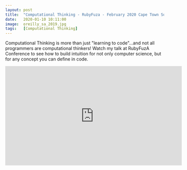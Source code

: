```yaml
---
layout: post
title:  "Computational Thinking - RubyFuza - February 2020 Cape Town South Africa"
date:   2020-01-10 10:11:00
image:  oreilly_sa_2019.jpg
tags:   [Computational Thinking]
---
```



Computational Thinking is more than just "learning to code"...and not all programmers are computational thinkers! Watch my talk at RubyFuzA Conference to see how to build intuition for not only computer science, but for any concept you can define in code.

<iframe width="560" height="315" src="https://www.youtube.com/watch?v=-X_9XzQePLs" frameborder="0" allow="accelerometer; autoplay; encrypted-media; gyroscope; picture-in-picture" allowfullscreen></iframe>